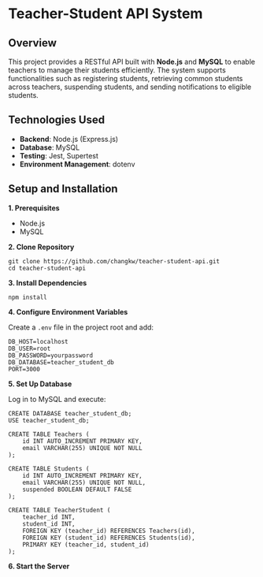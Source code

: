 # Teacher-Student API System
## Overview
This project provides a RESTful API built with **Node.js** and **MySQL** to enable teachers to manage their students efficiently. The system supports functionalities such as registering students, retrieving common students across teachers, suspending students, and sending notifications to eligible students.
## Technologies Used
- **Backend**: Node.js (Express.js)
- **Database**: MySQL
- **Testing**: Jest, Supertest
- **Environment Management**: dotenv
## Setup and Installation
**1. Prerequisites**
- Node.js
- MySQL

**2. Clone Repository**
```
git clone https://github.com/changkw/teacher-student-api.git
cd teacher-student-api
```

**3. Install Dependencies**
```
npm install
```

**4. Configure Environment Variables**

Create a `.env` file in the project root and add:
```
DB_HOST=localhost
DB_USER=root
DB_PASSWORD=yourpassword
DB_DATABASE=teacher_student_db
PORT=3000
```

**5. Set Up Database**

Log in to MySQL and execute:
```
CREATE DATABASE teacher_student_db;
USE teacher_student_db;

CREATE TABLE Teachers (
    id INT AUTO_INCREMENT PRIMARY KEY,
    email VARCHAR(255) UNIQUE NOT NULL
);

CREATE TABLE Students (
    id INT AUTO_INCREMENT PRIMARY KEY,
    email VARCHAR(255) UNIQUE NOT NULL,
    suspended BOOLEAN DEFAULT FALSE
);

CREATE TABLE TeacherStudent (
    teacher_id INT,
    student_id INT,
    FOREIGN KEY (teacher_id) REFERENCES Teachers(id),
    FOREIGN KEY (student_id) REFERENCES Students(id),
    PRIMARY KEY (teacher_id, student_id)
);
```

**6. Start the Server**
